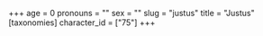 +++
age = 0
pronouns = ""
sex = ""
slug = "justus"
title = "Justus"
[taxonomies]
character_id = ["75"]
+++


